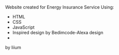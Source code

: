 Website created for Energy Insurance Service
Using:
- HTML
- CSS
- JavaScript
- Inspired design by Bedimcode-Alexa design 
- 
by liium
